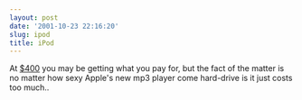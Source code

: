 ```yaml
---
layout: post
date: '2001-10-23 22:16:20'
slug: ipod
title: iPod
---
```


At [$400](http://www.apple.com/ipod/) you may be getting what you pay for, but the fact of the matter is no matter how sexy Apple's new mp3 player come hard-drive is it just costs too much..